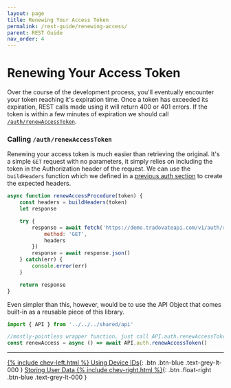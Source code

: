 ```yaml
---
layout: page
title: Renewing Your Access Token
permalink: /rest-guide/renewing-access/
parent: REST Guide
nav_order: 4
---
```

<script>
    window.addEventListener('load', () => {
        const TDV = Symbol.for('tdv-docs');
        window[TDV].defineTryit({
            name: 'RenewAccessToken',
            endpoint: '/auth/renewaccesstoken',
            method: 'GET'
        });
    });
</script>

# Renewing Your Access Token
Over the course of the development process, you'll eventually encounter your token reaching it's expiration time. Once a token has exceeded its expiration, REST calls made using it will return 400 or 401 errors. If the token is within a few minutes of expiration we should call [`/auth/renewAccessToken`]({{site.baseurl}}/all-ops/auth/renewAccessToken).

### Calling `/auth/renewAccessToken` 
Renewing your access token is much easier than retrieving the original. It's a simple `GET` request with no parameters, it simply relies on including the token in the Authorization header of the request. We can use the `buildHeaders` function which we defined in a [previous auth section]({{site.baseurl}}/rest-guide/construct-headers/#buildheaders-helper-function) to create the expected headers.
```js
async function renewAccessProcedure(token) {
    const headers = buildHeaders(token)
    let response

    try {
        response = await fetch('https://demo.tradovateapi.com/v1/auth/renewAccessToken', {
            method: 'GET',
            headers 
        })
        response = await response.json()
    } catch(err) {
        console.error(err)
    }

    return response
}
```

Even simpler than this, however, would be to use the API Object that comes built-in as a reusable piece of this library.

```js
import { API } from '../../../shared/api'

//mostly-pointless wrapper function, just call API.auth.renewAccessToken in the wild.
const renewAccess = async () => await API.auth.renewAccessToken()
```

---

[{% include chev-left.html %} Using Device IDs]({{site.baseurl}}/rest-guide/device-id){: .btn .btn-blue .text-grey-lt-000 }
[Storing User Data {% include chev-right.html %}]({{site.baseurl}}/rest-guide/storing-user-data){: .btn .float-right .btn-blue .text-grey-lt-000 }